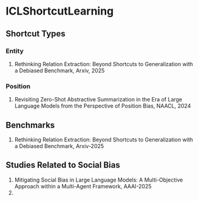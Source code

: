 # ICLShortcutLearning

## Shortcut Types

### Entity
1. Rethinking Relation Extraction: Beyond Shortcuts to Generalization with a Debiased Benchmark, Arxiv, 2025

### Position
1. Revisiting Zero-Shot Abstractive Summarization in the Era of Large Language Models from the Perspective of Position Bias, NAACL, 2024

## Benchmarks
1. Rethinking Relation Extraction: Beyond Shortcuts to Generalization with a Debiased Benchmark, Arxiv-2025

## Studies Related to Social Bias

1. Mitigating Social Bias in Large Language Models: A Multi-Objective Approach within a Multi-Agent Framework, AAAI-2025
2. 
